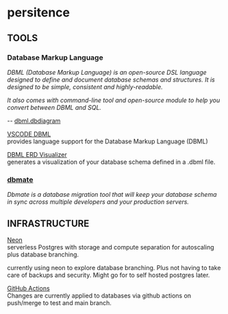 # persitence

## TOOLS

### Database Markup Language

*DBML (Database Markup Language) is an open-source DSL language designed to define and document database schemas and structures. It is designed to be simple, consistent and highly-readable.*

*It also comes with command-line tool and open-source module to help you convert between DBML and SQL.*

-- [dbml.dbdiagram](dbml.dbdiagram.io)

[VSCODE DBML](https://marketplace.visualstudio.com/items?itemName=matt-meyers.vscode-dbml) <br> provides language support for the Database Markup Language (DBML)

[DBML ERD Visualizer](https://marketplace.visualstudio.com/items?itemName=bocovo.dbml-erd-visualizer) <br> generates a visualization of your database schema defined in a .dbml file.


### [dbmate](https://github.com/amacneil/dbmate)

*Dbmate is a database migration tool that will keep your database schema in sync across multiple developers and your production servers.*

## INFRASTRUCTURE

[Neon](neon.tech)<br>
serverless Postgres with storage and compute separation for autoscaling plus database branching. 

currently using neon to explore database branching. Plus not having to take care of backups and security. 
Might go for to self hosted postgres later.

[GitHub Actions]()<br>
Changes are currently applied to databases via github actions on push/merge to test and main branch. 

